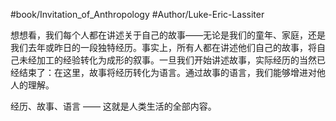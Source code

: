 #book/Invitation_of_Anthropology 
#Author/Luke-Eric-Lassiter 

想想看，我们每个人都在讲述关于自己的故事——无论是我们的童年、家庭，还是我们去年或昨日的一段独特经历。事实上，所有人都在讲述他们自己的故事，将自己未经加工的经验转化为成形的叙事。一旦我们开始讲述故事，实际经历的当然已经结束了：在这里，故事将经历转化为语言。通过故事的语言，我们能够增进对他人的理解。

经历、故事、语言 —— 这就是人类生活的全部内容。
